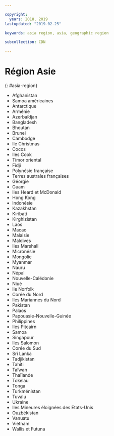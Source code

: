 ```yaml
---

copyright:
  years: 2018, 2019
lastupdated: "2019-02-25"

keywords: asia region, asia, geographic region

subcollection: CDN

---
```



# Région Asie
{: #asia-region}

* Afghanistan
* Samoa américaines
* Antarctique
* Arménie
* Azerbaïdjan
* Bangladesh
* Bhoutan
* Brunei
* Cambodge
* Ile Christmas
* Cocos
* Iles Cook
* Timor oriental
* Fidji
* Polynésie française
* Terres australes françaises
* Géorgie
* Guam
* Iles Heard et McDonald
* Hong Kong
* Indonésie
* Kazakhstan
* Kiribati
* Kirghizistan
* Laos
* Macao
* Malaisie
* Maldives
* Iles Marshall
* Micronésie
* Mongolie
* Myanmar
* Nauru
* Népal
* Nouvelle-Calédonie
* Niué
* Ile Norfolk
* Corée du Nord
* Iles Mariannes du Nord
* Pakistan
* Palaos
* Papouasie-Nouvelle-Guinée
* Philippines
* Iles Pitcairn
* Samoa
* Singapour
* Iles Salomon
* Corée du Sud
* Sri Lanka
* Tadjikistan
* Tahiti
* Taïwan
* Thaïlande
* Tokelau
* Tonga
* Turkménistan
* Tuvalu
* Ukraine
* Iles Mineures éloignées des Etats-Unis
* Ouzbékistan
* Vanuatu
* Vietnam
* Wallis et Futuna
